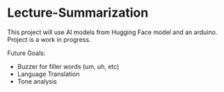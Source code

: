 # Lecture-Summarization
This project will use AI models from Hugging Face model and an arduino. Project is a work in progress. 

Future Goals: 
- Buzzer for filler words (um, uh, etc)
- Language Translation
- Tone analysis

